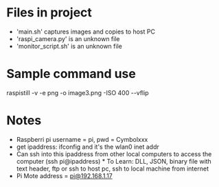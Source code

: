 # Files in project
* 'main.sh' captures images and copies to host PC
* 'raspi_camera.py' is an unknown file
* 'monitor_script.sh' is an unknown file

# Sample command use
raspistill -v -e png -o image3.png -ISO 400 --vflip

# Notes
* Raspberri pi username = pi, pwd = Cymbolxxx
* get ipaddress: ifconfig and it's the wlan0 inet addr  
* Can ssh into this ipaddress from other local computers to access the computer (ssh pi@ipaddress) * To Learn: DLL, JSON, binary file with text header, ftp or ssh to host pc, ssh to local machine from internet  
* Pi Mote address = pi@192.168.1.17
